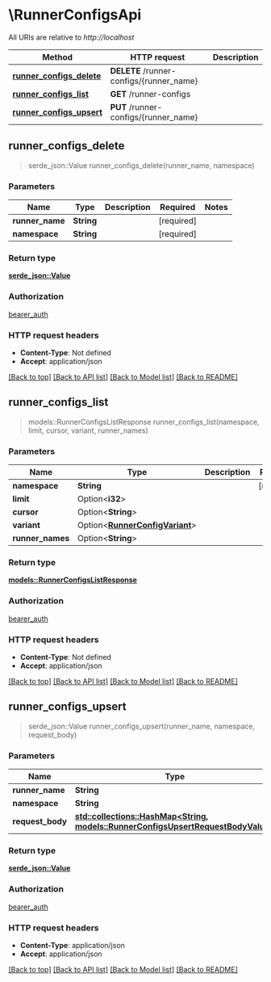 # \RunnerConfigsApi

All URIs are relative to *http://localhost*

Method | HTTP request | Description
------------- | ------------- | -------------
[**runner_configs_delete**](RunnerConfigsApi.md#runner_configs_delete) | **DELETE** /runner-configs/{runner_name} | 
[**runner_configs_list**](RunnerConfigsApi.md#runner_configs_list) | **GET** /runner-configs | 
[**runner_configs_upsert**](RunnerConfigsApi.md#runner_configs_upsert) | **PUT** /runner-configs/{runner_name} | 



## runner_configs_delete

> serde_json::Value runner_configs_delete(runner_name, namespace)


### Parameters


Name | Type | Description  | Required | Notes
------------- | ------------- | ------------- | ------------- | -------------
**runner_name** | **String** |  | [required] |
**namespace** | **String** |  | [required] |

### Return type

[**serde_json::Value**](serde_json::Value.md)

### Authorization

[bearer_auth](../README.md#bearer_auth)

### HTTP request headers

- **Content-Type**: Not defined
- **Accept**: application/json

[[Back to top]](#) [[Back to API list]](../README.md#documentation-for-api-endpoints) [[Back to Model list]](../README.md#documentation-for-models) [[Back to README]](../README.md)


## runner_configs_list

> models::RunnerConfigsListResponse runner_configs_list(namespace, limit, cursor, variant, runner_names)


### Parameters


Name | Type | Description  | Required | Notes
------------- | ------------- | ------------- | ------------- | -------------
**namespace** | **String** |  | [required] |
**limit** | Option<**i32**> |  |  |
**cursor** | Option<**String**> |  |  |
**variant** | Option<[**RunnerConfigVariant**](.md)> |  |  |
**runner_names** | Option<**String**> |  |  |

### Return type

[**models::RunnerConfigsListResponse**](RunnerConfigsListResponse.md)

### Authorization

[bearer_auth](../README.md#bearer_auth)

### HTTP request headers

- **Content-Type**: Not defined
- **Accept**: application/json

[[Back to top]](#) [[Back to API list]](../README.md#documentation-for-api-endpoints) [[Back to Model list]](../README.md#documentation-for-models) [[Back to README]](../README.md)


## runner_configs_upsert

> serde_json::Value runner_configs_upsert(runner_name, namespace, request_body)


### Parameters


Name | Type | Description  | Required | Notes
------------- | ------------- | ------------- | ------------- | -------------
**runner_name** | **String** |  | [required] |
**namespace** | **String** |  | [required] |
**request_body** | [**std::collections::HashMap<String, models::RunnerConfigsUpsertRequestBodyValue>**](RunnerConfigsUpsertRequestBody_value.md) |  | [required] |

### Return type

[**serde_json::Value**](serde_json::Value.md)

### Authorization

[bearer_auth](../README.md#bearer_auth)

### HTTP request headers

- **Content-Type**: application/json
- **Accept**: application/json

[[Back to top]](#) [[Back to API list]](../README.md#documentation-for-api-endpoints) [[Back to Model list]](../README.md#documentation-for-models) [[Back to README]](../README.md)

